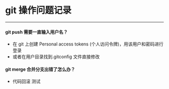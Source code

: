 # git 操作问题记录

---

#### git push 需要一直输入用户名？

- 在 git 上创建 Personal access tokens (个人访问令牌)，用该用户和密码进行登录
- 或者在用户目录找到.gitconfig 文件直接修改

#### git merge 合并分支出错了怎么办？
- 代码回滚 测试
